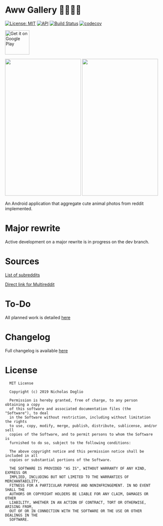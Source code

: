 # Aww Gallery 🔨🔨🔨🔨

[![License: MIT](https://img.shields.io/badge/License-MIT-yellow.svg)](LICENSE.md)
[![API](https://img.shields.io/badge/API-21%2B-brightgreen.svg?style=flat)](https://android-arsenal.com/api?level=21)
[![Build Status](https://app.bitrise.io/app/dc23a188743be28e/status.svg?token=mTbE6cyzfc7p-7EQbx91vA&branch=master)](https://app.bitrise.io/app/dc23a188743be28e)
[![codecov](https://codecov.io/gh/WhosNickDoglio/Aww-Gallery/branch/master/graph/badge.svg)](https://codecov.io/gh/WhosNickDoglio/Aww-Gallery)


<a href="https://play.google.com/store/apps/details?id=com.nicholasdoglio.eyebleach">
    <img alt="Get it on Google Play"
        height="80"
        src="https://play.google.com/intl/en_us/badges/images/generic/en_badge_web_generic.png" />
</a>


<img src="https://i.imgur.com/M9AcRKs.png" width="250" height="450"> <img src="https://i.imgur.com/23GYLth.png" width="250" height="450">


An Android application that aggregate cute animal photos from reddit implemented.

# Major rewrite

Active development on a major rewrite is in progress on the dev branch.

# Sources

[List of subreddits](sources.txt)

[Direct link for Multireddit](https://www.reddit.com/user/NicholasDoglio/m/awwgallery/)


# To-Do

All planned work is detailed [here](https://docs.google.com/spreadsheets/d/1obxJnpqz13x_06i73_Eo9gyBx5_Q-4d78GDwvzWqvQg/edit?usp=sharing) 

# Changelog

Full changelog is available [here](https://github.com/WhosNickDoglio/Aww-Gallery/releases)


# License 
  
      MIT License

      Copyright (c) 2019 Nicholas Doglio

      Permission is hereby granted, free of charge, to any person obtaining a copy
      of this software and associated documentation files (the "Software"), to deal
      in the Software without restriction, including without limitation the rights
      to use, copy, modify, merge, publish, distribute, sublicense, and/or sell
      copies of the Software, and to permit persons to whom the Software is
      furnished to do so, subject to the following conditions:

      The above copyright notice and this permission notice shall be included in all
      copies or substantial portions of the Software.

      THE SOFTWARE IS PROVIDED "AS IS", WITHOUT WARRANTY OF ANY KIND, EXPRESS OR
      IMPLIED, INCLUDING BUT NOT LIMITED TO THE WARRANTIES OF MERCHANTABILITY,
      FITNESS FOR A PARTICULAR PURPOSE AND NONINFRINGEMENT. IN NO EVENT SHALL THE
      AUTHORS OR COPYRIGHT HOLDERS BE LIABLE FOR ANY CLAIM, DAMAGES OR OTHER
      LIABILITY, WHETHER IN AN ACTION OF CONTRACT, TORT OR OTHERWISE, ARISING FROM,
      OUT OF OR IN CONNECTION WITH THE SOFTWARE OR THE USE OR OTHER DEALINGS IN THE
      SOFTWARE.